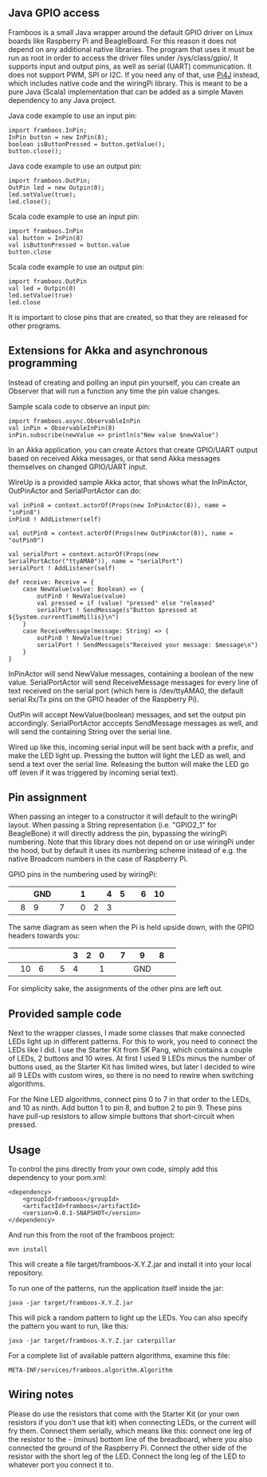 Java GPIO access
----------------

Framboos is a small Java wrapper around the default GPIO driver on Linux boards like Raspberry Pi and BeagleBoard. For this reason it does not depend on any additional native libraries. The program that uses it must be run as root in order to access the driver files under /sys/class/gpio/. It supports input and output pins, as well as serial (UART) communication. It does not support PWM, SPI or I2C. If you need any of that, use [Pi4J](http://pi4j.com) instead, which includes native code and the wiringPi library. This is meant to be a pure Java (Scala) implementation that can be added as a simple Maven dependency to any Java project.

Java code example to use an input pin:

    import framboos.InPin;
    InPin button = new InPin(8);
    boolean isButtonPressed = button.getValue();
    button.close();
  
Java code example to use an output pin:

    import framboos.OutPin;
    OutPin led = new Outpin(0);
    led.setValue(true);
    led.close();

Scala code example to use an input pin:

    import framboos.InPin
    val button = InPin(8)
    val isButtonPressed = button.value
    button.close
  
Scala code example to use an output pin:

    import framboos.OutPin
    val led = Outpin(0)
    led.setValue(true)
    led.close

It is important to close pins that are created, so that they are released for other programs.

Extensions for Akka and asynchronous programming
------------------------------------------------

Instead of creating and polling an input pin yourself, you can create an Observer that will run a function any time the pin value changes. 

Sample scala code to observe an input pin:

    import framboos.async.ObservableInPin
    val inPin = ObservableInPin(8)
    inPin.subscribe(newValue => println(s"New value $newValue")

In an Akka application, you can create Actors that create GPIO/UART output based on received Akka messages, or that send Akka messages themselves on changed GPIO/UART input. 

WireUp is a provided sample Akka actor, that shows what the InPinActor, OutPinActor and SerialPortActor can do:

    val inPin8 = context.actorOf(Props(new InPinActor(8)), name = "inPin8")
    inPin8 ! AddListener(self)

    val outPin0 = context.actorOf(Props(new OutPinActor(0)), name = "outPin0")

    val serialPort = context.actorOf(Props(new SerialPortActor("ttyAMA0")), name = "serialPort")
    serialPort ! AddListener(self)

    def receive: Receive = {
        case NewValue(value: Boolean) => {
            outPin0 ! NewValue(value)
            val pressed = if (value) "pressed" else "released"
            serialPort ! SendMessage(s"Button $pressed at ${System.currentTimeMillis}\n")
        }
        case ReceiveMessage(message: String) => {
            outPin0 ! NewValue(true)
            serialPort ! SendMessage(s"Received your message: $message\n")
        }
    }

InPinActor will send NewValue messages, containing a boolean of the new value. SerialPortActor will send ReceiveMessage messages for every line of text received on the serial port (which here is /dev/ttyAMA0, the default serial Rx/Tx pins on the GPIO header of the Raspberry Pi). 

OutPin will accept NewValue(boolean) messages, and set the output pin accordingly. SerialPortActor acccepts SendMessage messages as well, and will send the containing String over the serial line. 

Wired up like this, incoming serial input will be sent back with a prefix, and make the LED light up. Pressing the button will light the LED as well, and send a text over the serial line. Releasing the button will make the LED go off (even if it was triggered by incoming serial text).

Pin assignment
--------------

When passing an integer to a constructor it will default to the wiringPi layout. When passing a String representation (i.e. "GPIO2_1" for BeagleBone) it will directly address the pin, bypassing the wiringPi numbering. Note that this library does not depend on or use wiringPi under the hood, but by default it uses its numbering scheme instead of e.g. the native Broadcom numbers in the case of Raspberry Pi.

GPIO pins in the numbering used by wiringPi: 


|   |   |GND|   |   | 1 |   | 4 | 5 |   | 6 | 10|   |
|---|---|---|---|---|---|---|---|---|---|---|---|---|
|   | 8 | 9 | 7 |   | 0 | 2 | 3 |   |   |   |   |   |

The same diagram as seen when the Pi is held upside down, with the GPIO headers towards you:

|   |   |   |   |   | 3 | 2 | 0 |   | 7 | 9 | 8 |   |
|---|---|---|---|---|---|---|---|---|---|---|---|---|
|   | 10| 6 |   | 5 | 4 |   | 1 |   |   |GND|   |   |

For simplicity sake, the assignments of the other pins are left out.

Provided sample code
--------------------

Next to the wrapper classes, I made some classes that make connected LEDs  light up in different 
patterns. For this to work, you need to connect the LEDs like I did. I use the Starter Kit from 
SK Pang, which contains a couple of LEDs, 2 buttons and 10 wires. At first I used 9 LEDs minus the 
number of buttons used, as the Starter Kit has limited wires, but later I decided to wire all 9 LEDs 
with custom wires, so there is no need to rewire when switching algorithms.

For the Nine LED algorithms, connect pins 0 to 7 in that order to the LEDs, and 10 as ninth.
Add button 1 to pin 8, and button 2 to pin 9. These pins have pull-up resistors to allow simple buttons that
short-circuit when pressed.

Usage
-----

To control the pins directly from your own code, simply add this dependency to your pom.xml:

    <dependency>
        <groupId>framboos</groupId>
        <artifactId>framboos</artifactId>
        <version>0.0.1-SNAPSHOT</version>
    </dependency>

And run this from the root of the framboos project:

    mvn install

This will create a file target/framboos-X.Y.Z.jar and install it into your local repository.

To run one of the patterns, run the application itself inside the jar:

    java -jar target/framboos-X.Y.Z.jar

This will pick a random pattern to light up the LEDs. You can also specify the pattern you want to run, like this:

    java -jar target/framboos-X.Y.Z.jar caterpillar

For a complete list of available pattern algorithms, examine this file:

    META-INF/services/framboos.algorithm.Algorithm

Wiring notes
------------

Please do use the resistors that come with the Starter Kit (or your own resistors if you don't use that kit) when connecting LEDs, or the current will fry them. Connect them serially, which means like this: connect one leg of the resistor to the - (minus) bottom line of the breadboard, where you also connected the ground of the Raspberry Pi. Connect the other side of the resistor with the short leg of the LED. Connect the long leg of the LED to whatever port you
connect it to.

